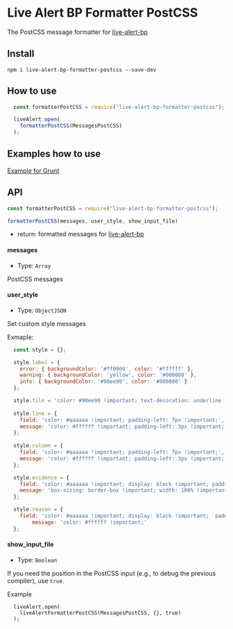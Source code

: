 # Live Alert BP Formatter PostCSS

The PostCSS message formatter for [live-alert-bp](https://github.com/semiromid/live-alert-bp)


##  Install
```shell
npm i live-alert-bp-formatter-postcss --save-dev
```

## How to use

```javascript
  const formatterPostCSS = require("live-alert-bp-formatter-postcss");

  liveAlert.open(
    formatterPostCSS(MessagesPostCSS)
  );
```


## Examples how to use

[Example for Grunt](https://github.com/semiromid/live-alert-bp/tree/master/documentation/examples/grunt/sass-postcss-formatters)

## API

```javascript
const formatterPostCSS = require("live-alert-bp-formatter-postcss");

formatterPostCSS(messages, user_style, show_input_file)
```

* return:  formatted messages for [live-alert-bp](https://github.com/semiromid/live-alert-bp)

#### messages
* Type: `Array`

PostCSS messages

#### user_style
* Type: `ObjectJSON`

Set custom style messages

Exmaple:
```javascript
  const style = {};	

  style.label = {
	error: { backgroundColor: '#ff0000', color: '#ffffff' },
	warning: { backgroundColor: 'yellow', color: '#000000' },
	info: { backgroundColor: '#90ee90', color: '#000000' }
  };

  style.file = 'color: #90ee90 !important; text-decoration: underline !important;';
	
  style.line = {
	field: 'color: #aaaaaa !important; padding-left: 7px !important;', 
	message: 'color: #ffffff !important; padding-left: 3px !important;'
  };
	
  style.column = {
	field: 'color: #aaaaaa !important; padding-left: 7px !important;', 
	message: 'color: #ffffff !important; padding-left: 3px !important;'
  };

  style.evidence = {
	field: 'color: #aaaaaa !important; display: block !important; padding-bottom: 8px !important;', 
	message: 'box-sizing: border-box !important; width: 100% !important; overflow-x: auto !important; color: #ffffff !important; display: inline-block !important; border: dashed 1px #b9b9b9 !important; padding: 20px !important;'
  };

  style.reason = {
	field: 'color: #aaaaaa !important; display: block !important;  padding-top: 3px !important;', 
		message: 'color: #ffffff !important;'
  };	
```

#### show_input_file
* Type: `Boolean`

If you need the position in the PostCSS input (e.g., to debug the previous compiler), use `true`.

Example
```
  liveAlert.open(
    liveAlertFormatterPostCSS(MessagesPostCSS, {}, true)
  );
```
